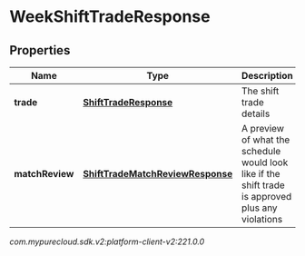 # WeekShiftTradeResponse


## Properties

| Name | Type | Description | Notes |
| ------------ | ------------- | ------------- | ------------- |
| **trade** | [**ShiftTradeResponse**](ShiftTradeResponse) | The shift trade details |  [optional] |
| **matchReview** | [**ShiftTradeMatchReviewResponse**](ShiftTradeMatchReviewResponse) | A preview of what the schedule would look like if the shift trade is approved plus any violations |  [optional] |




_com.mypurecloud.sdk.v2:platform-client-v2:221.0.0_
